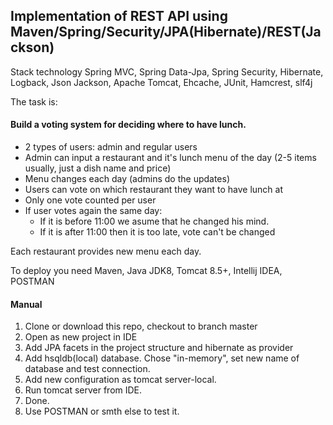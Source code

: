 ## Implementation of REST API using Maven/Spring/Security/JPA(Hibernate)/REST(Jackson)
Stack technology Spring MVC, Spring Data-Jpa, Spring Security, Hibernate, Logback, 
Json Jackson, Apache Tomcat, Ehcache, JUnit, Hamcrest, slf4j

The task is:

#### Build a voting system for deciding where to have lunch.
* 2 types of users: admin and regular users
 * Admin can input a restaurant and it's lunch menu of the day (2-5 items usually, just a dish name and price)
 * Menu changes each day (admins do the updates)
 * Users can vote on which restaurant they want to have lunch at
 * Only one vote counted per user
 * If user votes again the same day:
    - If it is before 11:00 we asume that he changed his mind.
    - If it is after 11:00 then it is too late, vote can't be changed

Each restaurant provides new menu each day.
   
To deploy you need Maven, Java JDK8, Tomcat 8.5+, Intellij IDEA, POSTMAN

#### Manual
1. Clone or download this repo, checkout to branch master
2. Open as new project in IDE
3. Add JPA facets in the project structure and hibernate as provider
4. Add hsqldb(local) database. Chose "in-memory", set new name of database and test connection. 
5. Add new configuration as tomcat server-local.
6. Run tomcat server from IDE.
7. Done.
8. Use POSTMAN or smth else to test it.
